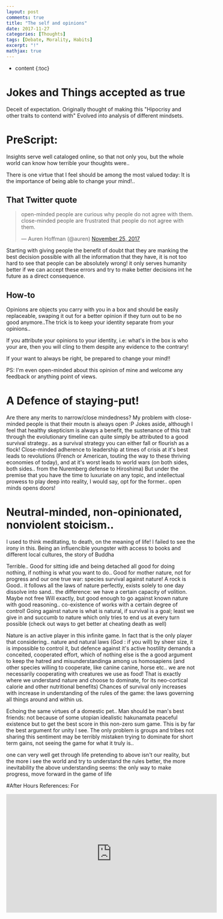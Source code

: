 ```yaml
---
layout: post
comments: true
title: "The self and opinions"
date: 2017-11-27
categories: [Thoughts]
tags: [Debate, Morality, Habits]
excerpt: "!"
mathjax: true
---
```

* content
{:toc}

# Jokes and Things accepted as true
Deceit of expectation.
Originally thought of making this "Hipocrisy and other traits to contend with"
Evolved into analysis of different mindsets.

# PreScript:
Insights serve well cataloged online, so that not only you, but the whole world can know how terrible your thoughts were..

There is one virtue that I feel should be among the most valued today: It is the importance of being able to change your mind!..

## That Twitter quote
<blockquote class="twitter-tweet" data-lang="en"><p lang="en" dir="ltr">open-minded people are curious why people do not agree with them. close-minded people are frustrated that people do not agree with them.</p>&mdash; Auren Hoffman (@auren) <a href="https://twitter.com/auren/status/934549509941497856?ref_src=twsrc%5Etfw">November 25, 2017</a></blockquote>
<script async src="https://platform.twitter.com/widgets.js" charset="utf-8"></script>

Starting with giving people the benefit of doubt that they are manking the best decision possible with all the information that they have,
it is not too hard to see that people can be absolutely wrong! it only serves humanity better if we can accept these errors and try to make better decisions int he future as a direct consequence.

## How-to
Opinions are objects you carry with you in a box and should be easily replaceable, swaping it out for a better opinion if they turn out to be no good anymore..The trick is to keep your identity separate from your opinions..


If you attribute your opinions to your identity, i.e: what's in the box is who your are, then you will cling to them despite any evidence to the contrary!

If your want to always be right, be prepared to change your mind!!

PS: I'm even open-minded about this opinion of mine and welcome any feedback or anything point of views.

# A Defence of staying-put!
Are there any merits to narrow/close mindedness?
My problem with close-minded people is that their moutn is always open :P
Jokes aside, although I feel that healthy skepticism is always a benefit, the sustenance of this trait through the evolutionary timeline can quite simply be attributed to a good survival strategy.. as a survival strategy you can either fall or flourish as a flock! 
Close-minded adherence to leadership at times of crisis at it's best leads to revolutions (French or American, touting the way to these thriving economies of today), and  at it's worst leads to world wars (on both sides, both sides.. from the Nuremberg defense to Hiroshima)
But under the premise that you have the time to luxuriate on any topic, and intellectual prowess to play deep into reality, I would say, opt for the former.. open minds opens doors!

# Neutral-minded, non-opinionated, nonviolent stoicism..
I used to think meditating, to death, on the meaning of life! 
I failed to see the irony in this. Being an influencible youngster with access to books and different local cultures, the story of Buddha 
 
Terrible.. Good for sitting idle and being detached all good for doing nothing, if nothing is what you want to do.. Good for mother nature, not for progress and our one true war: species survival against nature!
A rock is Good.. it follows all the laws of nature perfectly, exists solely to one day dissolve into sand.. the difference: we have a certain capacity of volition. Maybe not free Will exactly, but good enough to go against known nature with good reasoning.. co-existence of works with a certain degree of control! Going against nature is what is natural, if survival is a goal; least we give in and succumb to nature which only tries to end us at every turn possible (check out ways to get better at cheating death as well)

Nature is an active player in this infinite game. In fact that is the only player that considering.. nature and natural laws (God : if you will) by sheer size, it is impossible to control it, but defence against it's active hostility demands a conceited, cooperated effort, which of nothing else is the a good argument to keep the hatred and misunderstandinga among us homosapiens (and other species willing to cooperate, like canine canine, horse etc.. we are not necessarily cooperating with creatures we use as food! That is exactly where we understand nature and choose to dominate, for its neo-cortical calorie and other nutritional benefits)
Chances of survival only increases with increase in understanding of the rules of the game: the laws governing all things around and within us.

Echoing the same virtues of a domestic pet.. Man should be man's best friends: not because of some utopian idealistic hakunamata peaceful existence but to get the best score in this non-zero sum game. This is by far the best argument for unity I see. The only problem is groups and tribes not sharing this sentiment may be terribly mistaken trying to dominate for short term gains, not seeing the game for what it truly is..

one can very well get through life pretending to above isn't our reality, but the more i see the world and try to understand the rules better, the more inevitability the above understanding seems: the only way to make progress, move forward in the game of life



#After Hours References:
For
<iframe width="560" height="315" src="https://www.youtube.com/embed/_osKgFwKoDQ" frameborder="0" allowfullscreen></iframe> 

